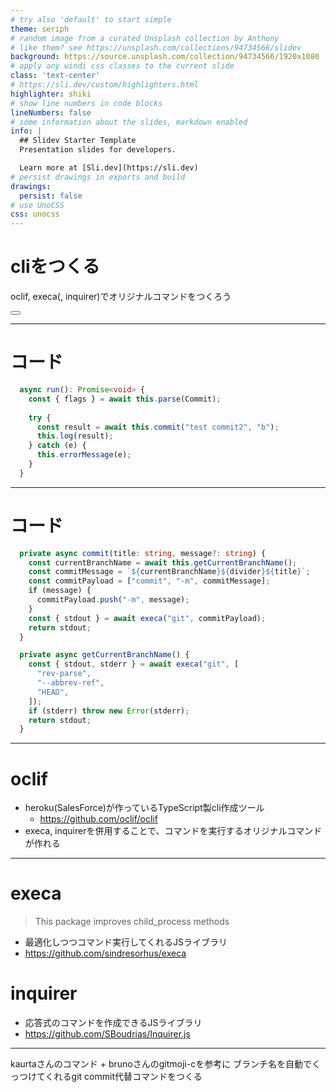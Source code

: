 ```yaml
---
# try also 'default' to start simple
theme: seriph
# random image from a curated Unsplash collection by Anthony
# like them? see https://unsplash.com/collections/94734566/slidev
background: https://source.unsplash.com/collection/94734566/1920x1080
# apply any windi css classes to the current slide
class: 'text-center'
# https://sli.dev/custom/highlighters.html
highlighter: shiki
# show line numbers in code blocks
lineNumbers: false
# some information about the slides, markdown enabled
info: |
  ## Slidev Starter Template
  Presentation slides for developers.

  Learn more at [Sli.dev](https://sli.dev)
# persist drawings in exports and build
drawings:
  persist: false
# use UnoCSS
css: unocss
---
```


# cliをつくる

oclif, execa(, inquirer)でオリジナルコマンドをつくろう

<div class="pt-12">
  <span @click="$slidev.nav.next" class="px-2 py-1 rounded cursor-pointer" hover="bg-white bg-opacity-10">
    <carbon:arrow-right class="inline"/>
  </span>
</div>

<div class="abs-br m-6 flex gap-2">
  <button @click="$slidev.nav.openInEditor()" title="Open in Editor" class="text-xl icon-btn opacity-50 !border-none !hover:text-white">
    <carbon:edit />
  </button>
  <a href="https://github.com/slidevjs/slidev" target="_blank" alt="GitHub"
    class="text-xl icon-btn opacity-50 !border-none !hover:text-white">
    <carbon-logo-github />
  </a>
</div>

---

<!--
The last comment block of each slide will be treated as slide notes. It will be visible and editable in Presenter Mode along with the slide. [Read more in the docs](https://sli.dev/guide/syntax.html#notes)
-->

# コード


```ts {all|5}
  async run(): Promise<void> {
    const { flags } = await this.parse(Commit);
    
    try {
      const result = await this.commit("test commit2", "b");
      this.log(result);
    } catch (e) {
      this.errorMessage(e);
    }
  }
```

<arrow v-click="3" x1="400" y1="420" x2="230" y2="330" color="#564" width="3" arrowSize="1" />

[^1]: [Learn More](https://sli.dev/guide/syntax.html#line-highlighting)

<style>
.footnotes-sep {
  @apply mt-20 opacity-10;
}
.footnotes {
  @apply text-sm opacity-75;
}
.footnote-backref {
  display: none;
}
</style>

---

# コード


```ts {all|2-4|8}
  private async commit(title: string, message?: string) {
    const currentBranchName = await this.getCurrentBranchName();
    const commitMessage = `${currentBranchName}${divider}${title}`;
    const commitPayload = ["commit", "-m", commitMessage];
    if (message) {
      commitPayload.push("-m", message);
    }
    const { stdout } = await execa("git", commitPayload);
    return stdout;
  }

  private async getCurrentBranchName() {
    const { stdout, stderr } = await execa("git", [
      "rev-parse",
      "--abbrev-ref",
      "HEAD",
    ]);
    if (stderr) throw new Error(stderr);
    return stdout;
  }

```

<style>
.footnotes-sep {
  @apply mt-20 opacity-10;
}
.footnotes {
  @apply text-sm opacity-75;
}
.footnote-backref {
  display: none;
}
</style>

---

# oclif

* heroku(SalesForce)が作っているTypeScript製cli作成ツール
  * https://github.com/oclif/oclif
* execa, inquirerを併用することで、コマンドを実行するオリジナルコマンドが作れる

---

# execa

> This package improves child_process methods

* 最適化しつつコマンド実行してくれるJSライブラリ
* https://github.com/sindresorhus/execa

# inquirer
* 応答式のコマンドを作成できるJSライブラリ
* https://github.com/SBoudrias/Inquirer.js

--- 

kaurtaさんのコマンド + brunoさんのgitmoji-cを参考に
ブランチ名を自動でくっつけてくれるgit commit代替コマンドをつくる
